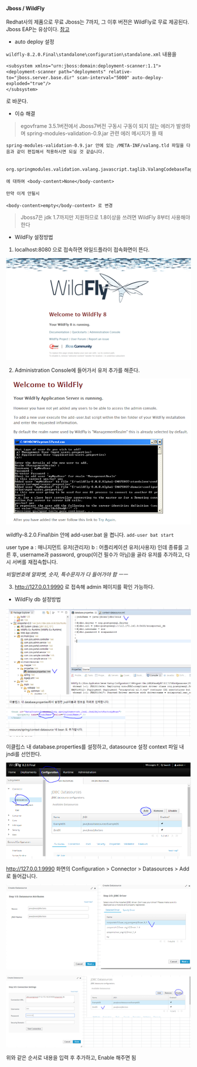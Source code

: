 #### Jboss / WildFly

Redhat사의 제품으로 무료 Jboss는 7까지, 그 이후 버전은 WildFly로 무료 제공된다. Jboss EAP는 유상이다.
[참고](http://opennaru.tistory.com/44)

- auto deploy 설정

`wildfly-8.2.0.Final\standalone\configuration\standalone.xml`
내용을

```
<subsystem xmlns="urn:jboss:domain:deployment-scanner:1.1">
<deployment-scanner path="deployments" relative-to="jboss.server.base.dir" scan-interval="5000" auto-deploy-exploded="true"/>
</subsystem>
```
로 바꾼다.



- 이슈 해결

> egovframe 3.5.1버전에서 Jboss7버전 구동시 구동이 되지 않는 에러가 발생하며 spring-modules-validation-0.9.jar 관련 에러 메시지가 뜰 때


```
spring-modules-validation-0.9.jar 안에 있는 /META-INF/valang.tld 파일을 다음과 같이 편집해서 적용하시면 되실 것 같습니다.


org.springmodules.validation.valang.javascript.taglib.ValangCodebaseTag

에 대하여 <body-content>None</body-content>

만약 이게 안될시

<body-content>empty</body-content> 로 변경
```

> Jboss7은 jdk 1.7까지만 지원하므로 1.8이상을 쓰려면 WildFly 8부터 사용해야 한다

- WildFly 설정방법

1. localhost:8080 으로 접속하면 와일드플라이 접속화면이 뜬다.

![접속화면](https://github.com/hero0926/HERO_TIL/blob/master/Web_backend/Server/wildfly_start.PNG)

2. Administration Console에 들어가서 유저 추가를 해준다.

![접속화면](https://github.com/hero0926/HERO_TIL/blob/master/Web_backend/Server/wildfly_admin.PNG)

wildfly-8.2.0.Final\bin 안에 add-user.bat 을 켭니다.
`add-user bat start`

user type
a : 매니지먼트 유저(관리자)
b : 어플리케이션 유저(사용자) 인데 종류를 고른 후,
username과 password, group(이건 필수가 아님)을 골라
유저를 추가하고, 다시 서버를 재접속합니다.

*비밀번호에 알파벳, 숫자, 특수문자가 다 들어가야 함 ㅡㅡ*

3. http://127.0.0.1:9990 로 접속해 admin 페이지를 확인 가능하다.

- WildFly db 설정방법


![db](https://github.com/hero0926/HERO_TIL/blob/master/Web_backend/Server/wildfly_db2.PNG)

이클립스 내 database.properties를 설정하고,
datasource 설정 context 파일 내 jndi를 선언한다.


![db](https://github.com/hero0926/HERO_TIL/blob/master/Web_backend/Server/wildfly_db1.PNG)

http://127.0.0.1:9990 화면의 Configuration > Connector > Datasources > Add로 들어갑니다.

![db](https://github.com/hero0926/HERO_TIL/blob/master/Web_backend/Server/wildfly_db3.PNG)

![db](https://github.com/hero0926/HERO_TIL/blob/master/Web_backend/Server/wildfly_db4.PNG)

위와 같은 순서로 내용을 입력 후 추가하고, Enable 해주면 됨
